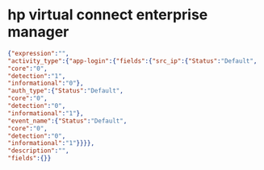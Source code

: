 hp virtual connect enterprise manager
=====================================

```JSON
{"expression":"",
"activity_type":{"app-login":{"fields":{"src_ip":{"Status":"Default",
"core":"0",
"detection":"1",
"informational":"0"},
"auth_type":{"Status":"Default",
"core":"0",
"detection":"0",
"informational":"1"},
"event_name":{"Status":"Default",
"core":"0",
"detection":"0",
"informational":"1"}}}},
"description":"",
"fields":{}}
```
